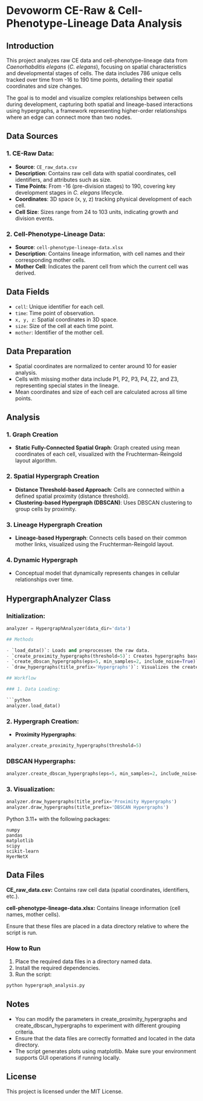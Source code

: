 # Devoworm CE-Raw & Cell-Phenotype-Lineage Data Analysis

## Introduction

This project analyzes raw CE data and cell-phenotype-lineage data from _Caenorhabditis elegans_ (_C. elegans_), focusing on spatial characteristics and developmental stages of cells. The data includes 786 unique cells tracked over time from -16 to 190 time points, detailing their spatial coordinates and size changes. 

The goal is to model and visualize complex relationships between cells during development, capturing both spatial and lineage-based interactions using hypergraphs, a framework representing higher-order relationships where an edge can connect more than two nodes.

## Data Sources

### 1. CE-Raw Data:
- **Source**: `CE_raw_data.csv`
- **Description**: Contains raw cell data with spatial coordinates, cell identifiers, and attributes such as size.
- **Time Points**: From -16 (pre-division stages) to 190, covering key development stages in _C. elegans_ lifecycle.
- **Coordinates**: 3D space (x, y, z) tracking physical development of each cell.
- **Cell Size**: Sizes range from 24 to 103 units, indicating growth and division events.

### 2. Cell-Phenotype-Lineage Data:
- **Source**: `cell-phenotype-lineage-data.xlsx`
- **Description**: Contains lineage information, with cell names and their corresponding mother cells.
- **Mother Cell**: Indicates the parent cell from which the current cell was derived.

## Data Fields
- `cell`: Unique identifier for each cell.
- `time`: Time point of observation.
- `x, y, z`: Spatial coordinates in 3D space.
- `size`: Size of the cell at each time point.
- `mother`: Identifier of the mother cell.

## Data Preparation
- Spatial coordinates are normalized to center around 10 for easier analysis.
- Cells with missing mother data include P1, P2, P3, P4, Z2, and Z3, representing special states in the lineage.
- Mean coordinates and size of each cell are calculated across all time points.

## Analysis

### 1. **Graph Creation**
- **Static Fully-Connected Spatial Graph**: Graph created using mean coordinates of each cell, visualized with the Fruchterman-Reingold layout algorithm.

### 2. **Spatial Hypergraph Creation**
- **Distance Threshold-based Approach**: Cells are connected within a defined spatial proximity (distance threshold). 
- **Clustering-based Hypergraph (DBSCAN)**: Uses DBSCAN clustering to group cells by proximity.

### 3. **Lineage Hypergraph Creation**
- **Lineage-based Hypergraph**: Connects cells based on their common mother links, visualized using the Fruchterman-Reingold layout.

### 4. **Dynamic Hypergraph**
- Conceptual model that dynamically represents changes in cellular relationships over time.

## HypergraphAnalyzer Class

### Initialization:
```python
analyzer = HypergraphAnalyzer(data_dir='data')

## Methods

- `load_data()`: Loads and preprocesses the raw data.
- `create_proximity_hypergraphs(threshold=5)`: Creates hypergraphs based on a spatial distance threshold.
- `create_dbscan_hypergraphs(eps=5, min_samples=2, include_noise=True)`: Creates DBSCAN clustering hypergraphs based on spatial proximity.
- `draw_hypergraphs(title_prefix='Hypergraphs')`: Visualizes the created hypergraphs.

## Workflow

### 1. Data Loading:

```python
analyzer.load_data()
```

### 2. Hypergraph Creation:

- **Proximity Hypergraphs**:

```python
analyzer.create_proximity_hypergraphs(threshold=5)
```
### DBSCAN Hypergraphs:

```python
analyzer.create_dbscan_hypergraphs(eps=5, min_samples=2, include_noise=True)
```
### 3. Visualization:
```python
analyzer.draw_hypergraphs(title_prefix='Proximity Hypergraphs')
analyzer.draw_hypergraphs(title_prefix='DBSCAN Hypergraphs')
```


Python 3.11+ with the following packages:

    numpy
    pandas
    matplotlib
    scipy
    scikit-learn
    HyerNetX


## Data Files

**CE_raw_data.csv:** Contains raw cell data (spatial coordinates, identifiers, etc.).

**cell-phenotype-lineage-data.xlsx:** Contains lineage information (cell names, mother cells).

Ensure that these files are placed in a data directory relative to where the script is run.

### How to Run

1. Place the required data files in a directory named data.
2. Install the required dependencies.
3. Run the script:
```python
python hypergraph_analysis.py
```

## Notes
- You can modify the parameters in create_proximity_hypergraphs and create_dbscan_hypergraphs to experiment with different grouping criteria.
- Ensure that the data files are correctly formatted and located in the data directory.
- The script generates plots using matplotlib. Make sure your environment supports GUI operations if running locally.

## License
This project is licensed under the MIT License.





